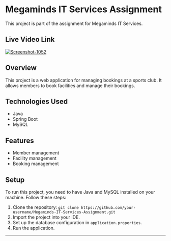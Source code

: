 # Megaminds IT Services Assignment

This project is part of the assignment for Megaminds IT Services.

## Live Video Link

<a href="https://drive.google.com/file/d/1syz2FyOdm0nNa3xII5DLkaFFoVPQYmQE/view?usp=sharing" target="_blank">
  <img src="https://i.ibb.co/x6tF9zt/Screenshot-1052.png" alt="Screenshot-1052" border="0">
</a>

## Overview

This project is a web application for managing bookings at a sports club. It allows members to book facilities and manage their bookings.

## Technologies Used

- Java
- Spring Boot
- MySQL


## Features

- Member management
- Facility management
- Booking management

## Setup

To run this project, you need to have Java and MySQL installed on your machine. Follow these steps:

1. Clone the repository: `git clone https://github.com/your-username/Megaminds-IT-Services-Assignment.git`
2. Import the project into your IDE.
3. Set up the database configuration in `application.properties`.
4. Run the application.





---

